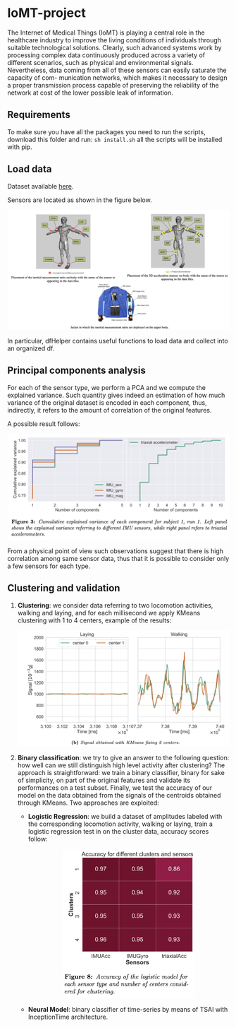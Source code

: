 # IoMT-project

The Internet of Medical Things (IoMT) is playing a central role in the healthcare industry to improve the living conditions of individuals through suitable technological solutions. Clearly, such advanced systems work by processing complex data continuously produced across a variety of different scenarios, such as physical and environmental signals.
Nevertheless, data coming from all of these sensors can easily saturate the capacity of com- munication networks, which makes it necessary to design a proper transmission process capable of preserving the reliability of the network at cost of the lower possible leak of information.

## Requirements
To make sure you have all the packages you need to run the scripts, download this folder and run:
`sh install.sh`
all the scripts will be installed with pip.

## Load data
Dataset available [here](https://archive.ics.uci.edu/ml/datasets/OPPORTUNITY+Activity+Recognition).

Sensors are located as shown in the figure below.
<p align="center">
  <img src="imgs/sensor_imgs.png" width="800" />
</p>


In particular, dfHelper contains useful functions to load data and collect into an organized df.

## Principal components analysis
For each of the sensor type, we perform a PCA and we compute the explained variance. Such quantity gives indeed an estimation of how much variance of the original dataset is encoded in each component, thus, indirectly, it refers to the amount of correlation of the original features. 

A possible result follows:

<p align="center">
  <img src="imgs/ppca.png" width="700" />
</p>
From a physical point of view such observations suggest that there is high correlation among same sensor data, thus that it is possible to consider only a few sensors for each type. 

## Clustering and validation

1. **Clustering**: we consider data referring to two locomotion activities, walking and laying, and for each millisecond we apply KMeans clustering with 1 to 4 centers, example of the results:

    <p align="center">
      <img src="imgs/clustering.png" width="600" />
    </p>
  
2. **Binary classification**: we try to give an answer to the following question: how well can we still distinguish high level activity after clustering? The approach is straightforward: we train a binary classifier, binary for sake of simplicity, on part of the original features and validate its performances on a test subset. Finally, we test the accuracy of our model on the data obtained from the signals of the centroids obtained through KMeans. Two approaches are exploited:

      - **Logistic Regression**: we build a dataset of amplitudes labeled with the corresponding locomotion activity, walking or laying, train a logistic regression test in on the cluster data, accuracy scores follow:
        <p align="center">
          <img src="imgs/logistic_regression.png" width="300" />
        </p>

      - **Neural Model**: binary classifier of time-series by means of TSAI with InceptionTime architecture.



